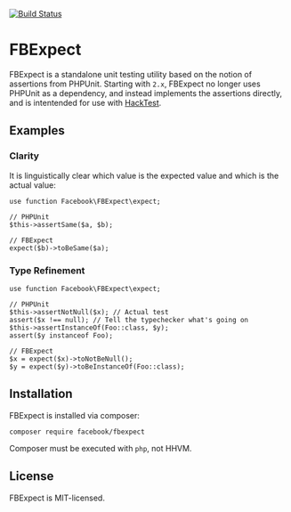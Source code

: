 [![Build Status](https://travis-ci.org/hhvm/fbexpect.svg?branch=master)](https://travis-ci.org/hhvm/fbexpect)

# FBExpect

FBExpect is a standalone unit testing utility based on the notion of assertions from PHPUnit. Starting with `2.x`, FBExpect no longer uses PHPUnit as a
dependency, and instead implements the assertions directly, and is intentended
for use with [HackTest].

## Examples

### Clarity

It is linguistically clear which value is the expected value and which is the
actual value:

```Hack
use function Facebook\FBExpect\expect;

// PHPUnit
$this->assertSame($a, $b);

// FBExpect
expect($b)->toBeSame($a);
```

### Type Refinement

```Hack
use function Facebook\FBExpect\expect;

// PHPUnit
$this->assertNotNull($x); // Actual test
assert($x !== null); // Tell the typechecker what's going on
$this->assertInstanceOf(Foo::class, $y);
assert($y instanceof Foo);

// FBExpect
$x = expect($x)->toNotBeNull();
$y = expect($y)->toBeInstanceOf(Foo::class);
```

## Installation

FBExpect is installed via composer:

```
composer require facebook/fbexpect
```

Composer must be executed with `php`, not HHVM.

## License

FBExpect is MIT-licensed.

[HackTest]: https://github.com/hhvm/hacktest/
